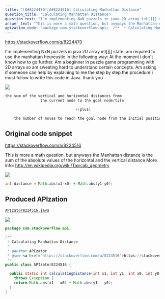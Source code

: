 ```yaml
---
title: "[Q#8224470][A#8224516] Calculating Manhattan Distance"
question_title: "Calculating Manhattan Distance"
question_text: "I'm implementing NxN puzzels in java 2D array int[][] state. am required to use the manhattan heureustic in the following way: At the moment i don't know how to go further. Am a beginner in puzzle game programming with 2D arrays so am sweating hard to understand certain concepts. Am asking if someone can help by explaining to me the step by step the procedure i must follow to write this code in Java. thank you"
answer_text: "This is more a math question, but anyways the Manhattan distance is the sum of the absolute values of the horizontal and the vertical distance More info: http://en.wikipedia.org/wiki/Taxicab_geometry"
apization_code: "package com.stackoverflow.api;  /**  * Calculating Manhattan Distance  *  * @author APIzator  * @see <a href=\"https://stackoverflow.com/a/8224516\">https://stackoverflow.com/a/8224516</a>  */ public class APIzator8224516 {    public static int calculatingDistance(int x1, int y1, int x0, int y0)     throws Exception {     return Math.abs(x1 - x0) + Math.abs(y1 - y0);   } }"
---
```


https://stackoverflow.com/q/8224470

I&#x27;m implementing NxN puzzels in java 2D array int[][] state. am required to use the manhattan heureustic in the following way:
At the moment i don&#x27;t know how to go further. Am a beginner in puzzle game programming with 2D arrays so am sweating hard to understand certain concepts.
Am asking if someone can help by explaining to me the step by step the procedure i must follow to write this code in Java.
thank you


<div class="code-logo"><img src="/stackoverflow.png" /></div>

```java
the sum of the vertical and horizontal distances from 
                the current node to the goal node/tile

                                +(plus)

    the number of moves to reach the goal node from the initial position
```


## Original code snippet

https://stackoverflow.com/a/8224516

This is more a math question, but anyways the Manhattan distance is the sum of the absolute values of the horizontal and the vertical distance
More info: http://en.wikipedia.org/wiki/Taxicab_geometry

<div class="code-logo"><img src="/stackoverflow.png" /></div>

```java
int distance = Math.abs(x1-x0) + Math.abs(y1-y0);
```

## Produced APIzation

[`APIzator8224516.java`](https://github.com/blind-papers/apization-temp-data/raw/main/search/APIzator8224516.java)

<div class="code-logo"><img src="/apizator.png" /></div>

```java
package com.stackoverflow.api;

/**
 * Calculating Manhattan Distance
 *
 * @author APIzator
 * @see <a href="https://stackoverflow.com/a/8224516">https://stackoverflow.com/a/8224516</a>
 */
public class APIzator8224516 {

  public static int calculatingDistance(int x1, int y1, int x0, int y0)
    throws Exception {
    return Math.abs(x1 - x0) + Math.abs(y1 - y0);
  }
}

```